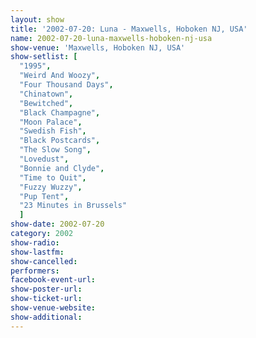 ```yaml
---
layout: show
title: '2002-07-20: Luna - Maxwells, Hoboken NJ, USA'
name: 2002-07-20-luna-maxwells-hoboken-nj-usa
show-venue: 'Maxwells, Hoboken NJ, USA'
show-setlist: [
  "1995",
  "Weird And Woozy",
  "Four Thousand Days",
  "Chinatown",
  "Bewitched",
  "Black Champagne",
  "Moon Palace",
  "Swedish Fish",
  "Black Postcards",
  "The Slow Song",
  "Lovedust",
  "Bonnie and Clyde",
  "Time to Quit",
  "Fuzzy Wuzzy",
  "Pup Tent",
  "23 Minutes in Brussels"
  ]
show-date: 2002-07-20
category: 2002
show-radio: 
show-lastfm: 
show-cancelled: 
performers: 
facebook-event-url: 
show-poster-url: 
show-ticket-url: 
show-venue-website: 
show-additional: 
---
```


